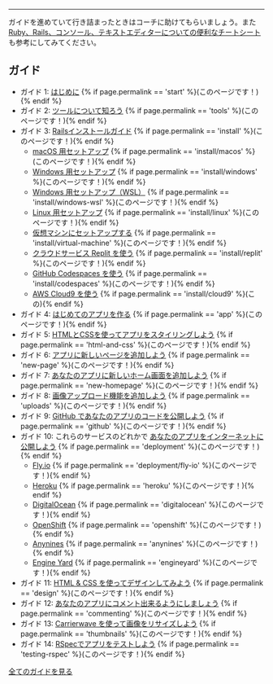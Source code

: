 <hr>

ガイドを進めていて行き詰まったときはコーチに助けてもらいましょう。また [Ruby、Rails、コンソール、テキストエディターについての便利なチートシート](https://www.pragtob.info/rails-beginner-cheatsheet/) も参考にしてみてください。

## ガイド

* ガイド 1: [はじめに](/start) {% if page.permalink == 'start' %}(このページです！){% endif %}
* ガイド 2: [ツールについて知ろう](/tools) {% if page.permalink == 'tools' %}(このページです！){% endif %}
* ガイド 3: [Railsインストールガイド](/install) {% if page.permalink == 'install' %}(このページです！){% endif %}
  - [macOS 用セットアップ](/install/macos) {% if page.permalink == 'install/macos' %}(このページです！){% endif %}
  - [Windows 用セットアップ](/install/windows) {% if page.permalink == 'install/windows' %}(このページです！){% endif %}
  - [Windows 用セットアップ（WSL）](/install/windows-wsl) {% if page.permalink == 'install/windows-wsl' %}(このページです！){% endif %}
  - [Linux 用セットアップ](/install/linux) {% if page.permalink == 'install/linux' %}(このページです！){% endif %}
  - [仮想マシンにセットアップする](/install/virtual-machine) {% if page.permalink == 'install/virtual-machine' %}(このページです！){% endif %}
  - [クラウドサービス Replit を使う](/install/replit) {% if page.permalink == 'install/replit' %}(このページです！){% endif %}
  - [GitHub Codespaces を使う](/install/codespaces) {% if page.permalink == 'install/codespaces' %}(このページです！){% endif %}
  - [AWS Cloud9 を使う](/install/cloud9) {% if page.permalink == 'install/cloud9' %}(この){% endif %}
* ガイド 4: [はじめてのアプリを作る](/app) {% if page.permalink == 'app' %}(このページです！){% endif %}
* ガイド 5: [HTMLとCSSを使ってアプリをスタイリングしよう](/html-and-css) {% if page.permalink == 'html-and-css' %}(このページです！){% endif %}
* ガイド 6: [アプリに新しいページを追加しよう](/new-page) {% if page.permalink == 'new-page' %}(このページです！){% endif %}
* ガイド 7: [あなたのアプリに新しいホーム画面を追加しよう](/new-homepage) {% if page.permalink == 'new-homepage' %}(このページです！){% endif %}
* ガイド 8: [画像アップロード機能を追加しよう](/uploads) {% if page.permalink == 'uploads' %}(このページです！){% endif %}
* ガイド 9: [GitHub であなたのアプリのコードを公開しよう](/github) {% if page.permalink == 'github' %}(このページです！){% endif %}
* ガイド 10: これらのサービスのどれかで [あなたのアプリをインターネットに公開しよう](/deployment) {% if page.permalink == 'deployment' %}(このページです！){% endif %}
  - [Fly.io](/deployment/fly-io) {% if page.permalink == 'deployment/fly-io' %}(このページです！){% endif %}
  - [Heroku](/heroku) {% if page.permalink == 'heroku' %}(このページです！){% endif %}
  - [DigitalOcean](/digitalocean) {% if page.permalink == 'digitalocean' %}(このページです！){% endif %}
  - [OpenShift](/openshift) {% if page.permalink == 'openshift' %}(このページです！){% endif %}
  - [Anynines](/anynines) {% if page.permalink == 'anynines' %}(このページです！){% endif %}
  - [Engine Yard](/engineyard) {% if page.permalink == 'engineyard' %}(このページです！){% endif %}
* ガイド 11: [HTML & CSS を使ってデザインしてみよう](/design) {% if page.permalink == 'design' %}(このページです！){% endif %}
* ガイド 12: [あなたのアプリにコメント出来るようにしましょう](/commenting) {% if page.permalink == 'commenting' %}(このページです！){% endif %}
* ガイド 13: [Carrierwave を使って画像をリサイズしよう](/thumbnails) {% if page.permalink == 'thumbnails' %}(このページです！){% endif %}
* ガイド 14: [RSpecでアプリをテストしよう](/testing-rspec) {% if page.permalink == 'testing-rspec' %}(このページです！){% endif %}

[全てのガイドを見る](/)
